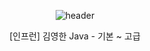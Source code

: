 <div align="center">

![header](https://capsule-render.vercel.app/api?type=waving&color=auto&height=200&section=header&text=Spring&fontSize=70&fontColor=#000000)

</div>

<div align="center">

[인프런] 김영한 Java - 기본 ~ 고급

</div>
